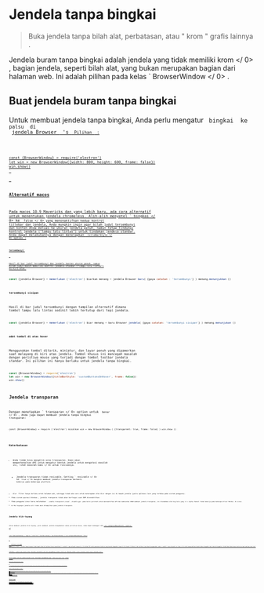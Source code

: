 # Jendela tanpa bingkai

> Buka jendela tanpa bilah alat, perbatasan, atau " krom " grafis lainnya .

Jendela buram tanpa bingkai adalah jendela yang tidak memiliki  krom </ 0> , bagian jendela, seperti bilah alat, yang bukan merupakan bagian dari halaman web. Ini adalah pilihan pada kelas ` BrowserWindow </ 0> .</p>

<h2>Buat jendela buram tanpa bingkai</h2>

<p>Untuk membuat jendela tanpa bingkai, Anda perlu mengatur <code> bingkai </ 0> ke <code> palsu </ 0> di
 <a href="browser-window.md">jendela Browser </ 1> 's <code> Pilihan </ 0> :</p>

<pre><code class="javascript">const {BrowserWindow} = require('electron')
let win = new BrowserWindow({width: 800, height: 600, frame: false})
win.show()
`</pre> 

### Alternatif macos

Pada macos 10.9 Mavericks dan yang lebih baru, ada cara alternatif untuk menentukan jendela chromeless. Alih-alih menyetel ` bingkai </ 0> ke <code> false </ 0> yang menonaktifkan kedua kontrol titlebar dan jendela, Anda mungkin ingin agar bilah judul tersembunyi dan konten Anda meluas ke ukuran jendela penuh, namun tetap lindungi kontrol jendela ("lampu lalu lintas") untuk tindakan jendela standar.
Anda dapat melakukannya dengan menetapkan <code> titleBarStyle </ 0>  option :</p>

<h4><code>tersembunyi`</h4> 

Hasil di bar judul tersembunyi dan jendela konten ukuran penuh, namun bilah judul masih memiliki kontrol jendela standar ("lampu lalu lintas") di kiri atas.

```javascript
const {jendela Browser} = memerlukan ('electron') biarkan menang = jendela Browser baru( {gaya catatan : 'tersembunyi'} ) menang.menunjukkan ()
```

#### `tersembunyi sisipan`

Hasil di bar judul tersembunyi dengan tampilan alternatif dimana tombol lampu lalu lintas sedikit lebih tertutup dari tepi jendela.

```javascript
const {jendela Browser} = memerlukan ('electron') biar menang = baru Browser jendela( {gaya catatan: 'tersembunyi sisipan'} ) menang.menunjukan ()
```

#### `adat tombol di atas hover`

Menggunakan tombol ditarik, miniatur, dan layar penuh yang dipamerkan saat melayang di kiri atas jendela. Tombol khusus ini mencegah masalah dengan peristiwa mouse yang terjadi dengan tombol toolbar jendela standar. Ini pilihan ini hanya berlaku untuk jendela tanpa bingkai.

```javascript
const {BrowserWindow} = require('electron')
let win = new BrowserWindow({titleBarStyle: 'customButtonsOnHover', frame: false})
win.show()
```

## Jendela transparan

Dengan menetapkan ` transparan </ 0>  option untuk <code> benar </ 0> , Anda juga dapat membuat jendela tanpa bingkai transparan:</p>

<pre><code class="javascript">const {BrowserWindow} = require ('electron') misalkan win = new BrowserWindow ( {transparent: true, frame: false} ) win.show ()
`</pre> 

### Keterbatasan

* Anda tidak bisa mengklik area transparan. Kami akan memperkenalkan API untuk mengatur bentuk jendela untuk mengatasi masalah ini, lihat  masalah kami </ 0> untuk rinciannya.</li> 
    
    * Jendela transparan tidak resizable. Setting ` resizable </ 0> ke <code> true </ 0> mungkin membuat jendela transparan berhenti bekerja pada beberapa platform.</li>
<li><code> blur </ 0> Filter hanya berlaku untuk halaman web, sehingga tidak ada cara untuk menerapkan efek blur dengan isi di bawah jendela (yaitu aplikasi lain yang terbuka pada sistem pengguna).</li>
<li>Pada sistem operasi Windows , jendela transparan tidak akan berfungsi saat DWM dinonaktifkan.</li>
<li>Pada pengguna Linux harus meletakkan <code> --enable-transparent-visual --disable-gpu </ 0> pada baris perintah untuk menonaktifkan GPU dan membiarkan ARGB membuat jendela transparan, ini disebabkan oleh bug hulu yang <1 > alpha channel tidak bekerja pada beberapa driver NVidia </ 1> di Linux.</li>
<li>Di Mac bayangan jendela asli tidak akan ditampilkan pada jendela transparan.</li>
</ul>

<h2>Jendela klik-tayang</h2>

<p>Untuk membuat jendela klik-tayang, yaitu membuat jendela mengabaikan semua peristiwa mouse, Anda dapat memanggil API <a href="browser-window.md#winsetignoremouseeventsignore"> win.setIgnoreMouseEvents (ignore) </ 0>
 :</p>

<pre><code class="javascript">const {BrowserWindow} = require ('electron') biarkan menang = new BrowserWindow () win.setIgnoreMouseEvents (true)
`</pre> 
        ## Daerah serangga
        
        Secara default, jendela tanpa bingkai tidak dapat ditarik. Aplikasi harus menentukan ` - webkit - app-wilayah: menyeret </ 0> dalam CSS untuk pemesanan elektron yang daerah draggable (seperti OS standar titlebar), dan aplikasi juga dapat menggunakan <code> - webkit - app-wilayah: no- drag </ 0> untuk mengecualikan daerah bebas-draggable dari daerah draggable. Perhatikan bahwa hanya bentuk persegi panjang yang saat ini didukung.</p>

<p>Catatan: <code> -webkit-app-region: drag </ 0> diketahui bermasalah saat alat pengembang terbuka. Lihat ini <a href="https://github.com/electron/electron/issues/3647"> Masalah GitHub </ 0> untuk informasi lebih lanjut termasuk solusi.</p>

<p>Untuk membuat seluruh jendela menjadi seret, Anda dapat menambahkan gaya <code> -webkit-app-region: drag </ 0> sebagai
 <code> body </ 0> :</p>

<pre><code class="html">&lt;body style="-webkit-app-region: drag"&gt; 
</ 0>
`</pre> 
        
        Dan perhatikan bahwa jika Anda telah membuat keseluruhan jendela draggable, Anda juga harus menandai tombol sebagai non-draggable, jika tidak, tidak mungkin bagi pengguna untuk mengekliknya:
        
        ```css
tombol {
   -webkit-app-region: no-drag; }
```
    
    Jika Anda menetapkan hanya titlebar kustom sebagai draggable, Anda juga perlu membuat semua tombol di titlebar yang tidak dapat digeser.
    
    ## Pilihan teks
    
    Di jendela tanpa bingkai, perilaku menyeret mungkin bertentangan dengan pemilihan teks. Misalnya, saat Anda menyeret titlebar Anda mungkin secara tidak sengaja memilih teks pada titlebar. Untuk mencegah hal ini, Anda perlu menonaktifkan pemilihan teks dalam area yang dapat digeser seperti ini:
    
    ```css
.titlebar {
  -webkit-user-select: none;
  -webkit-app-region: drag;
}
```

## Context menu

Pada beberapa platform, area draggable akan diperlakukan sebagai bingkai non-klien, jadi Bila Anda klik kanan pada menu sistem akan muncul. Untuk membuat menu berperilaku benar pada semua platform Anda tidak boleh menggunakan menu konteks kustom pada daerah yang seret.